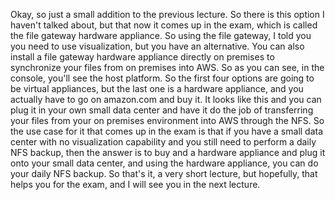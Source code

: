 
<v Instructor>Okay, so just a small addition</v>
to the previous lecture.
So there is this option I haven't talked about,
but that now it comes up in the exam,
which is called the file gateway hardware appliance.
So using the file gateway, I told you
you need to use visualization, but you have an alternative.
You can also install a file gateway hardware appliance
directly on premises to synchronize your files
from on premises into AWS.
So as you can see, in the console,
you'll see the host platform.
So the first four options
are going to be virtual appliances,
but the last one is a hardware appliance,
and you actually have to go on amazon.com and buy it.
It looks like this
and you can plug it in your own small data center
and have it do the job of transferring your files from
your on premises environment into AWS through the NFS.
So the use case for it that comes up in the exam
is that if you have a small data center
with no visualization capability
and you still need to perform a daily NFS backup,
then the answer is to buy and a hardware appliance
and plug it onto your small data center,
and using the hardware appliance,
you can do your daily NFS backup.
So that's it, a very short lecture,
but hopefully, that helps you for the exam,
and I will see you in the next lecture.